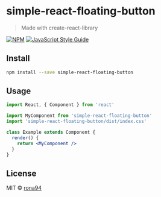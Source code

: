 # simple-react-floating-button

> Made with create-react-library

[![NPM](https://img.shields.io/npm/v/simple-react-floating-button.svg)](https://www.npmjs.com/package/simple-react-floating-button) [![JavaScript Style Guide](https://img.shields.io/badge/code_style-standard-brightgreen.svg)](https://standardjs.com)

## Install

```bash
npm install --save simple-react-floating-button
```

## Usage

```jsx
import React, { Component } from 'react'

import MyComponent from 'simple-react-floating-button'
import 'simple-react-floating-button/dist/index.css'

class Example extends Component {
  render() {
    return <MyComponent />
  }
}
```

## License

MIT © [rona94](https://github.com/rona94)
